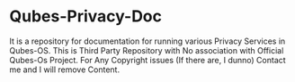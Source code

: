 # Qubes-Privacy-Doc
It is a repository for documentation for running various Privacy Services in Qubes-OS. This is Third Party Repository with No association with Official Qubes-Os Project. For Any Copyright issues (If there are, I dunno) Contact me and I will remove Content.
